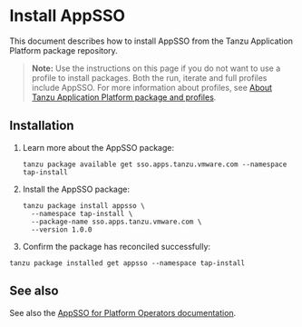 # Install AppSSO

This document describes how to install AppSSO from the Tanzu Application Platform package repository.

>**Note:** Use the instructions on this page if you do not want to use a profile to install packages.
Both the run, iterate and full profiles include AppSSO.
For more information about profiles, see [About Tanzu Application Platform package and profiles](../about-package-profiles.md).

## <a id="installation"></a>Installation

1. Learn more about the AppSSO package:

   ```shell
   tanzu package available get sso.apps.tanzu.vmware.com --namespace tap-install
   ```

1. Install the AppSSO package:

   ```shell
   tanzu package install appsso \
     --namespace tap-install \
     --package-name sso.apps.tanzu.vmware.com \
     --version 1.0.0
   ```

1. Confirm the package has reconciled successfully:

  ```shell
  tanzu package installed get appsso --namespace tap-install
  ```

## <a id="see-also"></a>See also

See also the [AppSSO for Platform Operators documentation](https://docs.vmware.com/en/Application-Single-Sign-On-for-VMware-Tanzu/1.0/appsso/GUID-platform-operators-index.html).